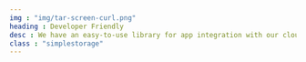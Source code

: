 ```yaml
---
img : "img/tar-screen-curl.png"
heading : Developer Friendly
desc : We have an easy-to-use library for app integration with our cloud storage network.
class : "simplestorage"
---
```


